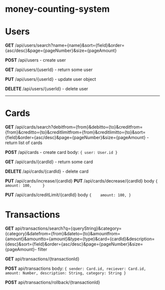 # money-counting-system

# Users
**GET** /api/users/search?name={name}&sort={field}&order={asc/desc}&page={pageNumber}&size={pageAmount}

**POST** /api/users - create user

**GET** /api/users/{userId} - return some user

**PUT** /api/users/{userId} - update user object

**DELETE** /api/users/{userId} - delete user

------------------------

# Cards
**GET** /api/cards/search?debitfrom={from}&debitto={to}&creditfrom={from}&creditto={to}&creditlimitfrom={from}&creditlimitto={to}&sort={field}&order={asc/desc}&page={pageNumber}&size={pageAmount} - return list of cards

**POST** /api/cards - create card
body:
	`{
		user: User.id
	}`

**GET** /api/cards/{cardId} - return some card

**DELETE** /api/cards/{cardId} - delete card

**PUT** /api/cards/increase/{cardId} 
**PUT** /api/cards/decrease/{cardId}
	body 
	`{   
		amount: 100,	
	}`
	
**PUT** /api/cards/creditLimit/{cardId}
body 
	`{   
		amount: 100,
	}` 


# Transactions


**GET** api/transactions/search?q={queryString}&category={category}&datefrom={from}&dateto={to}&amountfrom={amount}&amountto={amount}&type={type}&card={cardId}&description={desc}&sort={field}&order={asc/desc}&page={pageNumber}&size={pageAmount}- filter 


**GET** api/transactions/{transactionId}

**POST** api/transactions
body:
`{
	sender: Card.id,
	reciever: Card.id,
	amount: Number,
	description: String,
	category: String
}`

**POST** api/transactions/rollback/{transactionId}



